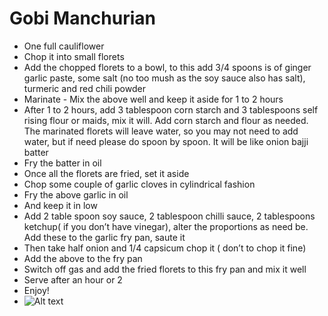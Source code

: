# Gobi Manchurian
- One full cauliflower 
- Chop it into small florets
- Add the chopped florets to a bowl, to this add 3/4 spoons is of ginger garlic paste, some salt (no too mush as the soy sauce also has salt), turmeric and red chili powder
- Marinate - Mix the above well and keep it aside for 1 to 2 hours
- After 1 to 2 hours, add 3 tablespoon corn starch and 3 tablespoons self rising flour or maids, mix it will. Add corn starch and flour as needed. The marinated florets will leave water, so you may not need to add water, but if need please do spoon by spoon. It will be like onion bajji batter
- Fry the batter in oil
- Once all the florets are fried, set it aside
- Chop some couple of garlic cloves in cylindrical fashion
- Fry the above garlic in oil
- And keep it in low
- Add 2 table spoon soy sauce, 2 tablespoon chilli sauce, 2 tablespoons ketchup( if you don’t have vinegar), alter the proportions as need be. Add these to the garlic fry pan, saute it
- Then take half onion  and 1/4 capsicum chop it ( don’t to chop it fine)
- Add the above to the fry pan
- Switch off gas and add  the fried florets to this fry pan and mix it well
- Serve after an hour or 2
- Enjoy!
- <img title="gobi manchurian" alt="Alt text" src="/images/gobi-manchuirian.png">

